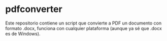 # pdfconverter
Este repositorio contiene un script que convierte a PDF un documento con formato .docx, funciona con cualquier plataforma (aunque ya sé que .docx es de Windows).
